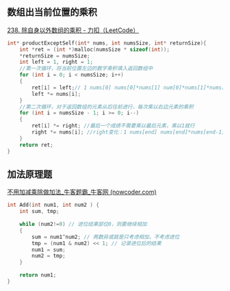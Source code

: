 ## 数组出当前位置的乘积

[238. 除自身以外数组的乘积 - 力扣（LeetCode）](https://leetcode.cn/problems/product-of-array-except-self/submissions/)

```c
int* productExceptSelf(int* nums, int numsSize, int* returnSize){
    int *ret = (int *)malloc(numsSize * sizeof(int));
    *returnSize = numsSize;
    int left = 1, right = 1;
    //第一次循环，将当前位置左边的数字乘积填入返回数组中
    for (int i = 0; i < numsSize; i++) 
    {
        ret[i] = left;// 1 nums[0] nums[0]*nums[1] num[0]*nums[1]*nums[2] ....
        left *= nums[i];
    } 
    //第二次循环，对于返回数组的元素从后往前进行，每次乘以右边元素的乘积
    for (int i = numsSize - 1; i >= 0; i--) 
    {
        ret[i] *= right; //最后一个成绩不需要乘以最后元素，乘以1就行
        right *= nums[i]; //right变化：1 nums[end] nums[end]*nums[end-1] .....
    }   
    return ret;
}
```

## 加法原理题

[不用加减乘除做加法_牛客题霸_牛客网 (nowcoder.com)](https://www.nowcoder.com/practice/59ac416b4b944300b617d4f7f111b215?tpId=13&tqId=23249&ru=/ta/coding-interviews&qru=/ta/coding-interviews/question-ranking)

```c
int Add(int num1, int num2 ) {
    int sum, tmp;
    
    while (num2!=0) // 进位结果部位0，则要继续相加
    {
        sum = num1^num2; // 两数异或就是只考虑相加，不考虑进位
        tmp = (num1 & num2) << 1; // 记录进位后的结果
        num1 = sum;
        num2 = tmp;
    }
    
    return num1;
}
```
